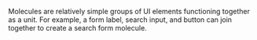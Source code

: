 Molecules are relatively simple groups of UI elements functioning together as a unit. For example, a form label, search input, and button can join together to create a search form molecule.

